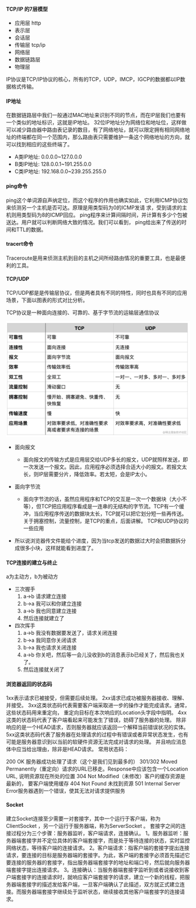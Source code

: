 #### TCP/IP 的7层模型
- 应用层 http
- 表示层
- 会话层
- 传输层 tcp/ip
- 网络层
- 数据链路层
- 物理层

IP协议是TCP/IP协议的核心，所有的TCP，UDP，IMCP，IGCP的数据都以IP数据格式传输。

#### IP地址
在数据链路层中我们一般通过MAC地址来识别不同的节点，而在IP层我们也要有一个类似的地址标识，这就是IP地址。
32位IP地址分为网络位和地址位，这样做可以减少路由器中路由表记录的数目，有了网络地址，就可以限定拥有相同网络地址的终端都在同一个范围内，那么路由表只需要维护一条这个网络地址的方向，就可以找到相应的这些终端了。
- A类IP地址: 0.0.0.0~127.0.0.0
- B类IP地址: 128.0.0.1~191.255.0.0
- C类IP地址: 192.168.0.0~239.255.255.0

#### ping命令
ping这个单词源自声纳定位，而这个程序的作用也确实如此，它利用ICMP协议包来侦测另一个主机是否可达。原理是用类型码为0的ICMP发请 求，受到请求的主机则用类型码为8的ICMP回应。
ping程序来计算间隔时间，并计算有多少个包被送达。用户就可以判断网络大致的情况。我们可以看到， ping给出来了传送的时间和TTL的数据。

#### tracert命令
Traceroute是用来侦测主机到目的主机之间所经路由情况的重要工具，也是最便利的工具。

#### TCP/UDP
TCP/UDP都是是传输层协议，但是两者具有不同的特性，同时也具有不同的应用场景，下面以图表的形式对比分析。

TCP协议是一种面向连接的、可靠的、基于字节流的运输层通信协议

![输入图片说明](../images/ec2e805a6ad5eedb10ad44d1f50a85d5_tplv-t2oaga2asx-zoom-in-crop-mark_3024_0_0_0.jpg "在这里输入图片标题")

- 面向报文
  - 面向报文的传输方式是应用层交给UDP多长的报文，UDP就照样发送，即一次发送一个报文。因此，应用程序必须选择合适大小的报文。若报文太长，则IP层需要分片，降低效率。若太短，会是IP太小。
- 面向字节流
    - 面向字节流的话，虽然应用程序和TCP的交互是一次一个数据块（大小不等），但TCP把应用程序看成是一连串的无结构的字节流。TCP有一个缓冲，当应用程序传送的数据块太长，TCP就可以把它划分短一些再传送。
    关于拥塞控制，流量控制，是TCP的重点，后面讲解。
    TCP和UDP协议的一些应用

- 所以说浏览器传文件能给个进度，因为当tcp发送的数据过大时会把数据拆分成很多小块，这样就能看到进度了。

#### TCP连接的建立与终止
a为主动方，b为被动方
- 三次握手
  1. a->b 请求建立连接
  2. b->a 我可以和你建立连接
  3. a->b 我也同意建立连接
  4. 然后连接就建立了
- 四次挥手
  1. a->b 我没有数据要发送了，请求关闭连接
  2. b->a 我同意你关闭请求
  3. b->a 我也请求关闭连接
  4. a->b 你关吧，然后等一会儿没收到b的消息表示b已经关了，然后我也关了。
  5. 然后连接就关闭了

#### 浏览器返回的状态码
1xx表示请求已被接受，但需要后续处理。
2xx请求已成功被服务器接收、理解、并接受。
3xx这类状态码代表需要客户端采取进一步的操作才能完成请求。通常，这些状态码用来重定向， 重定向目标在本次响应的Location头字段中指明。
4xx这类的状态码代表了客户端看起来可能发生了错误，妨碍了服务器的处理。 除非响应的是一个HEAD请求，否则服务器就应该返回一个解释当前错误状况的实体。
5xx这类状态码代表了服务器在处理请求的过程中有错误或者异常状态发生，也有可能是服务器意识到以当前的软硬件资源无法完成对请求的处理。 并且响应消息体中应当给出理由，除非是HEAD请求。
常用状态码：

200 OK 服务器成功处理了请求（这个是我们见到最多的）
301/302 Moved Permanently（重定向）请求的URL已移走。Response中应该包含一个Location URL, 说明资源现在所处的位置
304 Not Modified（未修改）客户的缓存资源是最新的， 要客户端使用缓存
404 Not Found 未找到资源
501 Internal Server Error服务器遇到一个错误，使其无法对请求提供服务

#### Socket
建立Socket连接至少需要一对套接字，其中一个运行于客户端，称为ClientSocket ，另一个运行于服务器端，称为ServerSocket 。
套接字之间的连接过程分为三个步骤：服务器监听，客户端请求，连接确认。
1。服务器监听：服务器端套接字并不定位具体的客户端套接字，而是处于等待连接的状态，实时监控网络状态，等待客户端的连接请求。
2。客户端请求：指客户端的套接字提出连接请求，要连接的目标是服务器端的套接字。为此，客户端的套接字必须首先描述它要连接的服务器的套接字，指出服务器端套接字的地址和端口号，然后就向服务器端套接字提出连接请求。
3。连接确认：当服务器端套接字监听到或者说接收到客户端套接字的连接请求时，就响应客户端套接字的请求，建立一个新的线程，把服务器端套接字的描述发给客户端，一旦客户端确认了此描述，双方就正式建立连接。而服务器端套接字继续处于监听状态，继续接收其他客户端套接字的连接请求。